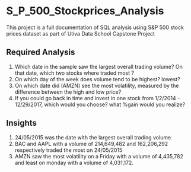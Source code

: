 # S_P_500_Stockprices_Analysis
This project is a full documentation of SQL analysis using S&P 500 stock prices dataset as part of Utiva Data School Capstone Project

## Required Analysis 

1. Which date in the sample saw the largest overall trading volume? On that date, which two stocks where traded most ?
2. On which day of the week does volume tend to be highest? lowest?
3. On which date did (AMZN) see the most volatility, measured by the difference between the high and low price?
4. If you could go back in time and invest in one stock from 1/2/2014 - 12/29/2017, which would you choose? what %gain would you realize?

## Insights
1. 24/05/2015 was the date with the largest overall trading volume
2. BAC and AAPL with a volume of 214,649,482 and 162,206,292 respectively traded the most on 24/05/2015
3. AMZN saw the most volatility on a Friday with a volume of 4,435,782 and least on monday with a volume of 4,031,172.
